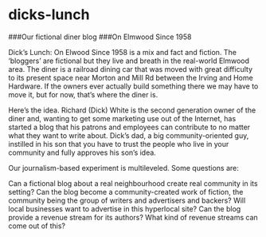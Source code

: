 # dicks-lunch
###Our fictional diner blog
###On Elmwood Since 1958

Dick’s Lunch: On Elwood Since 1958  is a mix and fact and fiction. The ‘bloggers’ are fictional but they live and breath in the real-world Elmwood area. The diner is a railroad dining car that was moved with great difficulty to its present space near Morton and Mill Rd between the Irving and Home Hardware. If the owners ever actually build something there we may have to move it, but for now, that’s where the diner is.

Here’s the idea. Richard (Dick) White is the second generation owner of the diner and, wanting to get some marketing use out of the Internet, has started a blog that his patrons and employees can contribute to no matter what they want to write about. Dick’s dad, a big community-oriented guy, instilled in his son that you have to trust the people who live in your community and fully approves his son’s idea.

Our journalism-based experiment is multileveled. Some questions are:

Can a fictional blog about a real neighbourhood create real community in its setting?
Can the blog become a community-created work of fiction, the community being the group of writers and advertisers and backers?
Will local businesses want to advertise in this hyperlocal site?
Can the blog provide a revenue stream for its authors?
What kind of revenue streams can come out of this?
